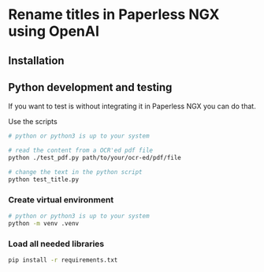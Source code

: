 # Rename titles in Paperless NGX using OpenAI

## Installation

## Python development and testing

If you want to test is without integrating it in Paperless NGX you can do that.

Use the scripts

```bash
# python or python3 is up to your system

# read the content from a OCR'ed pdf file
python ./test_pdf.py path/to/your/ocr-ed/pdf/file

# change the text in the python script
python test_title.py
```

### Create virtual environment

```bash
# python or python3 is up to your system
python -m venv .venv
```

### Load all needed libraries

```bash
pip install -r requirements.txt
```